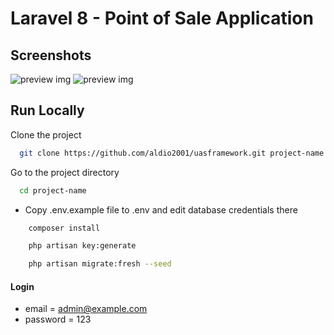 # Laravel 8 - Point of Sale Application

## Screenshots

![preview img](/preview.png)
![preview img](/preview2.png)

## Run Locally

Clone the project

```bash
  git clone https://github.com/aldio2001/uasframework.git project-name
```

Go to the project directory

```bash
  cd project-name
```

-   Copy .env.example file to .env and edit database credentials there

```bash
    composer install
```

```bash
    php artisan key:generate
```

```bash
    php artisan migrate:fresh --seed
```

#### Login

-   email = admin@example.com
-   password = 123
